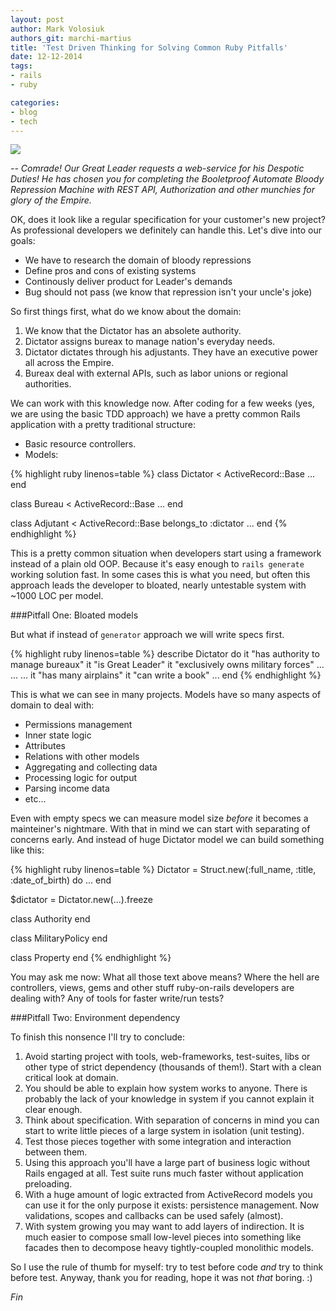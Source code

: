 ```yaml
---
layout: post
author: Mark Volosiuk
authors_git: marchi-martius
title: 'Test Driven Thinking for Solving Common Ruby Pitfalls'
date: 12-12-2014
tags:
- rails
- ruby

categories:
- blog
- tech
---
```


<img src="https://cloud.githubusercontent.com/assets/5908100/5414726/f67c727e-8229-11e4-89e8-06d2368a8f16.jpg" class="left" style="margin-right: 1em;" />

*-- Comrade! Our Great Leader requests a web-service for his Despotic Duties!
He has chosen you for completing the Booletproof Automate Bloody Repression Machine
with REST API, Authorization and other munchies for glory of the Empire.*

OK, does it look like a regular specification for your customer's new project? As
professional developers we definitely can handle this. Let's dive into our goals:

* We have to research the domain of bloody repressions
* Define pros and cons of existing systems
* Continously deliver product for Leader's demands
* Bug should not pass (we know that repression isn't your uncle's joke)

<!--cut-->

So first things first, what do we know about the domain:

1. We know that the Dictator has an absolete authority.
2. Dictator assigns bureax to manage nation's everyday needs.
3. Dictator dictates through his adjustants. They have an executive power all across the 
Empire.
4. Bureax deal with external APIs, such as labor unions or regional authorities.

We can work with this knowledge now. After coding for a few weeks (yes, we are using
the basic TDD approach) we have a pretty common Rails application with a pretty traditional
structure:

* Basic resource controllers.
* Models:

{% highlight ruby linenos=table %}
class Dictator < ActiveRecord::Base
  ...
end

class Bureau < ActiveRecord::Base
  ...
end

class Adjutant < ActiveRecord::Base
  belongs_to :dictator
  ...
end
{% endhighlight %}

This is a pretty common situation when developers start using a framework instead of a 
plain old OOP. Because it's easy enough to `rails generate` working solution fast.
In some cases this is what you need, but often this approach leads the developer to
bloated, nearly untestable system with ~1000 LOC per model.

###Pitfall One: Bloated models

But what if instead of `generator` approach we will write specs first.

{% highlight ruby linenos=table %}
describe Dictator do
  it "has authority to manage bureaux"
  it "is Great Leader"
  it "exclusively owns military forces"
  ...
  ...
  ...
  it "has many airplains"
  it "can write a book"
  ...
end
{% endhighlight %}

This is what we can see in many projects. Models have so many aspects of domain to 
deal with:

* Permissions management
* Inner state logic
* Attributes
* Relations with other models
* Aggregating and collecting data
* Processing logic for output
* Parsing income data
* etc...

Even with empty specs we can measure model size *before* it becomes a mainteiner's
nightmare. With that in mind we can start with separating of concerns early. And
instead of huge Dictator model we can build something like this:

{% highlight ruby linenos=table %}
Dictator = Struct.new(:full_name, :title, :date_of_birth) do
  ...
end

$dictator = Dictator.new(...).freeze

class Authority
end

class MilitaryPolicy
end

class Property
end
{% endhighlight %}

You may ask me now: What all those text above means? Where the hell are controllers,
views, gems and other stuff ruby-on-rails developers are dealing with? Any of tools for
faster write/run tests?

###Pitfall Two: Environment dependency

To finish this nonsence I'll try to conclude:

1. Avoid starting project with tools, web-frameworks, test-suites, libs or other
type of strict dependency (thousands of them!). Start with a clean critical look at 
domain.
2. You should be able to explain how system works to anyone. There is probably the 
lack of your knowledge in system if you cannot explain it clear enough.
3. Think about specification. With separation of concerns in mind you can start to
write little pieces of a large system in isolation (unit testing).
4. Test those pieces together with some integration and interaction between them.
5. Using this approach you'll have a large part of business logic without Rails
engaged at all. Test suite runs much faster without application preloading.
6. With a huge amount of logic extracted from ActiveRecord models you can use it for
the only purpose it exists: persistence management. Now validations, scopes and
callbacks can be used safely (almost).
7. With system growing you may want to add layers of indirection. It is much
easier to compose small low-level pieces into something like facades then to decompose
heavy tightly-coupled monolithic models.

So I use the rule of thumb for myself: try to test before code *and* try to think
before test.
Anyway, thank you for reading, hope it was not _that_ boring. :)

*Fin*


